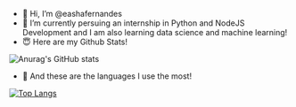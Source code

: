 
<!---
eashafernandes/eashafernandes is a ✨ special ✨ repository because its `README.md` (this file) appears on your GitHub profile.
You can click the Preview link to take a look at your changes.
--->
 
- 👋 Hi, I’m @eashafernandes
- 🌱 I’m currently persuing an internship in Python and NodeJS Development and I am also learning data science and machine learning!
- :innocent: Here are my Github Stats!

![Anurag's GitHub stats](https://github-readme-stats.vercel.app/api?username=eashafernandes&show_icons=true&theme=dracula)

- :100: And these are the languages I use the most!

[![Top Langs](https://github-readme-stats.vercel.app/api/top-langs/?username=eashafernandes)](https://github.com/eashafernandes/github-readme-stats)
